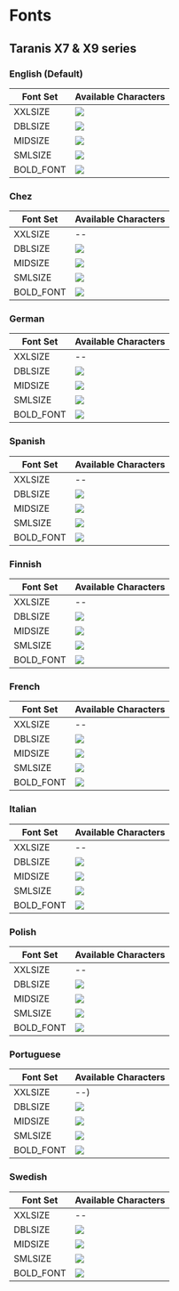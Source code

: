 # Fonts

## Taranis X7 & X9 series

### English (Default)

|Font Set|Available Characters|
|---|---|
|XXLSIZE |![](https://github.com/opentx/opentx/blob/next/radio/src/fonts/std/font_22x38_num.png)|
|DBLSIZE |![](https://github.com/opentx/opentx/blob/next/radio/src/fonts/std/font_10x14.png)|
|MIDSIZE |![](https://github.com/opentx/opentx/blob/next/radio/src/fonts/std/font_08x10.png)|
|SMLSIZE |![](https://github.com/opentx/opentx/blob/next/radio/src/fonts/std/font_04x06.png)|
|BOLD_FONT |![](https://github.com/opentx/opentx/blob/next/radio/src/fonts/std/font_05x07_B_compressed.png)|

### Chez

|Font Set|Available Characters|
|---|---|
|XXLSIZE |--|
|DBLSIZE |![](https://github.com/opentx/opentx/blob/next/radio/src/fonts/std/font_cz_10x14.png)|
|MIDSIZE |![](https://github.com/opentx/opentx/blob/next/radio/src/fonts/std/font_cz_08x10.png)|
|SMLSIZE |![](https://github.com/opentx/opentx/blob/next/radio/src/fonts/std/font_cz_04x06.png)|
|BOLD_FONT |![](https://github.com/opentx/opentx/blob/next/radio/src/fonts/std/font_cz_05x07.png)|

### German

|Font Set|Available Characters|
|---|---|
|XXLSIZE |--|
|DBLSIZE |![](https://github.com/opentx/opentx/blob/next/radio/src/fonts/std/font_de_10x14.png)|
|MIDSIZE |![](https://github.com/opentx/opentx/blob/next/radio/src/fonts/std/font_de_08x10.png)|
|SMLSIZE |![](https://github.com/opentx/opentx/blob/next/radio/src/fonts/std/font_de_04x06.png)|
|BOLD_FONT |![](https://github.com/opentx/opentx/blob/next/radio/src/fonts/std/font_de_05x07.png)|

### Spanish

|Font Set|Available Characters|
|---|---|
|XXLSIZE |--|
|DBLSIZE |![](https://github.com/opentx/opentx/blob/next/radio/src/fonts/std/font_es_10x14.png)|
|MIDSIZE |![](https://github.com/opentx/opentx/blob/next/radio/src/fonts/std/font_es_08x10.png)|
|SMLSIZE |![](https://github.com/opentx/opentx/blob/next/radio/src/fonts/std/font_es_04x06.png)|
|BOLD_FONT |![](https://github.com/opentx/opentx/blob/next/radio/src/fonts/std/font_es_05x07.png)|

### Finnish

|Font Set|Available Characters|
|---|---|
|XXLSIZE |--|
|DBLSIZE |![](https://github.com/opentx/opentx/blob/next/radio/src/fonts/std/font_fi_10x14.png)|
|MIDSIZE |![](https://github.com/opentx/opentx/blob/next/radio/src/fonts/std/font_fi_08x10.png)|
|SMLSIZE |![](https://github.com/opentx/opentx/blob/next/radio/src/fonts/std/font_fi_04x06.png)|
|BOLD_FONT |![](https://github.com/opentx/opentx/blob/next/radio/src/fonts/std/font_fi_05x07.png)|

### French

|Font Set|Available Characters|
|---|---|
|XXLSIZE |--|
|DBLSIZE |![](https://github.com/opentx/opentx/blob/next/radio/src/fonts/std/font_fr_10x14.png)|
|MIDSIZE |![](https://github.com/opentx/opentx/blob/next/radio/src/fonts/std/font_fr_08x10.png)|
|SMLSIZE |![](https://github.com/opentx/opentx/blob/next/radio/src/fonts/std/font_fr_04x06.png)|
|BOLD_FONT |![](https://github.com/opentx/opentx/blob/next/radio/src/fonts/std/font_fr_05x07.png)|

### Italian

|Font Set|Available Characters|
|---|---|
|XXLSIZE |--|
|DBLSIZE |![](https://github.com/opentx/opentx/blob/next/radio/src/fonts/std/font_it_10x14.png)|
|MIDSIZE |![](https://github.com/opentx/opentx/blob/next/radio/src/fonts/std/font_it_08x10.png)|
|SMLSIZE |![](https://github.com/opentx/opentx/blob/next/radio/src/fonts/std/font_it_04x06.png)|
|BOLD_FONT |![](https://github.com/opentx/opentx/blob/next/radio/src/fonts/std/font_it_05x07.png)|

### Polish

|Font Set|Available Characters|
|---|---|
|XXLSIZE |--|
|DBLSIZE |![](https://github.com/opentx/opentx/blob/next/radio/src/fonts/std/font_pl_10x14.png)|
|MIDSIZE |![](https://github.com/opentx/opentx/blob/next/radio/src/fonts/std/font_pl_08x10.png)|
|SMLSIZE |![](https://github.com/opentx/opentx/blob/next/radio/src/fonts/std/font_pl_04x06.png)|
|BOLD_FONT |![](https://github.com/opentx/opentx/blob/next/radio/src/fonts/std/font_pl_05x07.png)|

### Portuguese

|Font Set|Available Characters|
|---|---|
|XXLSIZE |--)|
|DBLSIZE |![](https://github.com/opentx/opentx/blob/next/radio/src/fonts/std/font_pt_10x14.png)|
|MIDSIZE |![](https://github.com/opentx/opentx/blob/next/radio/src/fonts/std/font_pt_08x10.png)|
|SMLSIZE |![](https://github.com/opentx/opentx/blob/next/radio/src/fonts/std/font_pt_04x06.png)|
|BOLD_FONT |![](https://github.com/opentx/opentx/blob/next/radio/src/fonts/std/font_pt_05x07.png)|

### Swedish

|Font Set|Available Characters|
|---|---|
|XXLSIZE |--|
|DBLSIZE |![](https://github.com/opentx/opentx/blob/next/radio/src/fonts/std/font_se_10x14.png)|
|MIDSIZE |![](https://github.com/opentx/opentx/blob/next/radio/src/fonts/std/font_se_08x10.png)|
|SMLSIZE |![](https://github.com/opentx/opentx/blob/next/radio/src/fonts/std/font_se_04x06.png)|
|BOLD_FONT |![](https://github.com/opentx/opentx/blob/next/radio/src/fonts/std/font_se_05x07.png)|

